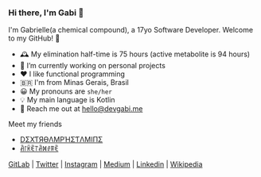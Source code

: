 ### Hi there, I'm Gabi 👋

I'm Gabrielle(a chemical compound), a 17yo Software Developer. Welcome to my GitHub! 🙂

- 🕰 My elimination half-time is 75 hours (active metabolite is 94 hours)
- 🔭 I’m currently working on personal projects
- ❤ I like functional programming
- 🇧🇷 I'm from Minas Gerais, Brasil
- 😀 My pronouns are `she/her`
- 💡 My main language is Kotlin
- 📮 Reach me out at <a href="mailto:hello@devgabi.me">hello@devgabi.me</a>

Meet my friends

- [DΣXƬЯӨΛMPΉΣƬΛMIПΣ](https://github.com/dextroamphetamine)
- [ꋫ꒓ꀗꍟ꓅ꋫꁒꂑꁹꍟ](https://github.com/arketamine)

[GitLab](https://gitlab.com/atomoxetine) |
[Twitter](https://twitter.com/gabrielleeg1) |
[Instagram](https://www.instagram.com/gabrielle1guim) |
[Medium](https://medium.com/@gabrielleeg1) |
[Linkedin](https://www.linkedin.com/in/gabrielle-guimar%C3%A3es-1aa393233/) |
[Wikipedia](https://en.wikipedia.org/wiki/Aripiprazole)
